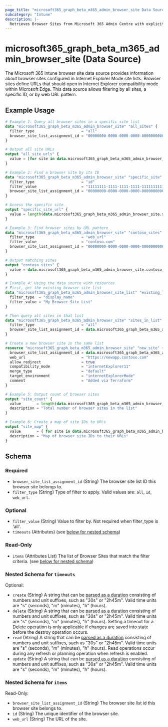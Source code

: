 ```yaml
---
page_title: "microsoft365_graph_beta_m365_admin_browser_site Data Source - microsoft365"
subcategory: "Intune"
description: |-
  Retrieves Browser Sites from Microsoft 365 Admin Centre with explicit filtering options.
---
```


# microsoft365_graph_beta_m365_admin_browser_site (Data Source)

The Microsoft 365 Intune browser site data source provides information about browser sites configured in Internet Explorer Mode site lists. 
Browser sites define URLs that should open in Internet Explorer compatibility mode within Microsoft Edge. 
This data source allows filtering by all sites, a specific ID, or by web URL pattern.

## Example Usage

```terraform
# Example 1: Query all browser sites in a specific site list
data "microsoft365_graph_beta_m365_admin_browser_site" "all_sites" {
  filter_type                     = "all"
  browser_site_list_assignment_id = "00000000-0000-0000-0000-000000000000"
}

# Output all site URLs
output "all_site_urls" {
  value = [for site in data.microsoft365_graph_beta_m365_admin_browser_site.all_sites.items : site.web_url]
}

# Example 2: Find a browser site by its ID
data "microsoft365_graph_beta_m365_admin_browser_site" "specific_site" {
  filter_type                     = "id"
  filter_value                    = "11111111-1111-1111-1111-111111111111"
  browser_site_list_assignment_id = "00000000-0000-0000-0000-000000000000"
}

# Access the specific site
output "specific_site_url" {
  value = length(data.microsoft365_graph_beta_m365_admin_browser_site.specific_site.items) > 0 ? data.microsoft365_graph_beta_m365_admin_browser_site.specific_site.items[0].web_url : null
}

# Example 3: Find browser sites by URL pattern
data "microsoft365_graph_beta_m365_admin_browser_site" "contoso_sites" {
  filter_type                     = "web_url"
  filter_value                    = "contoso.com"
  browser_site_list_assignment_id = "00000000-0000-0000-0000-000000000000"
}

# Output matching sites
output "contoso_sites" {
  value = data.microsoft365_graph_beta_m365_admin_browser_site.contoso_sites.items
}

# Example 4: Using the data source with resources
# First, get the existing browser site list
data "microsoft365_graph_beta_m365_admin_browser_site_list" "existing_list" {
  filter_type  = "display_name"
  filter_value = "My Browser Site List"
}

# Then query all sites in that list
data "microsoft365_graph_beta_m365_admin_browser_site" "sites_in_list" {
  filter_type                     = "all"
  browser_site_list_assignment_id = data.microsoft365_graph_beta_m365_admin_browser_site_list.existing_list.items[0].id
}

# Create a new browser site in the same list
resource "microsoft365_graph_beta_m365_admin_browser_site" "new_site" {
  browser_site_list_assignment_id = data.microsoft365_graph_beta_m365_admin_browser_site_list.existing_list.items[0].id
  web_url                         = "https://newapp.contoso.com"
  allow_redirect                  = true
  compatibility_mode              = "internetExplorer11"
  merge_type                      = "default"
  target_environment              = "internetExplorerMode"
  comment                         = "Added via Terraform"
}

# Example 5: Output count of browser sites
output "site_count" {
  value       = length(data.microsoft365_graph_beta_m365_admin_browser_site.sites_in_list.items)
  description = "Total number of browser sites in the list"
}

# Example 6: Create a map of site IDs to URLs
output "site_map" {
  value       = { for site in data.microsoft365_graph_beta_m365_admin_browser_site.sites_in_list.items : site.id => site.web_url }
  description = "Map of browser site IDs to their URLs"
}
```

<!-- schema generated by tfplugindocs -->
## Schema

### Required

- `browser_site_list_assignment_id` (String) The browser site list ID this browser site belongs to.
- `filter_type` (String) Type of filter to apply. Valid values are: `all`, `id`, `web_url`.

### Optional

- `filter_value` (String) Value to filter by. Not required when filter_type is 'all'.
- `timeouts` (Attributes) (see [below for nested schema](#nestedatt--timeouts))

### Read-Only

- `items` (Attributes List) The list of Browser Sites that match the filter criteria. (see [below for nested schema](#nestedatt--items))

<a id="nestedatt--timeouts"></a>
### Nested Schema for `timeouts`

Optional:

- `create` (String) A string that can be [parsed as a duration](https://pkg.go.dev/time#ParseDuration) consisting of numbers and unit suffixes, such as "30s" or "2h45m". Valid time units are "s" (seconds), "m" (minutes), "h" (hours).
- `delete` (String) A string that can be [parsed as a duration](https://pkg.go.dev/time#ParseDuration) consisting of numbers and unit suffixes, such as "30s" or "2h45m". Valid time units are "s" (seconds), "m" (minutes), "h" (hours). Setting a timeout for a Delete operation is only applicable if changes are saved into state before the destroy operation occurs.
- `read` (String) A string that can be [parsed as a duration](https://pkg.go.dev/time#ParseDuration) consisting of numbers and unit suffixes, such as "30s" or "2h45m". Valid time units are "s" (seconds), "m" (minutes), "h" (hours). Read operations occur during any refresh or planning operation when refresh is enabled.
- `update` (String) A string that can be [parsed as a duration](https://pkg.go.dev/time#ParseDuration) consisting of numbers and unit suffixes, such as "30s" or "2h45m". Valid time units are "s" (seconds), "m" (minutes), "h" (hours).


<a id="nestedatt--items"></a>
### Nested Schema for `items`

Read-Only:

- `browser_site_list_assignment_id` (String) The browser site list id this browser site belongs to.
- `id` (String) The unique identifier of the browser site.
- `web_url` (String) The URL of the site.